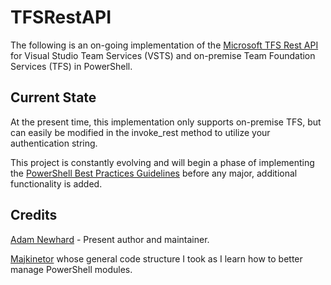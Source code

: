 # TFSRestAPI

The following is an on-going implementation of the [Microsoft TFS Rest API](https://www.visualstudio.com/en-us/docs/integrate/api/overview) for Visual Studio Team Services (VSTS) and on-premise Team Foundation Services (TFS) in PowerShell.

## Current State

At the present time, this implementation only supports on-premise TFS, but can easily be modified in the invoke_rest method to utilize your authentication string. 

This project is constantly evolving and will begin a phase of implementing the [PowerShell Best Practices Guidelines](https://github.com/PoshCode/PowershellPracticeAndStyle) before any major, additional functionality is added.

## Credits
[Adam Newhard](https://www.adamnewhard.com) - Present author and maintainer.

[Majkinetor](https://github.com/majkinetor) whose general code structure I took as I learn how to better manage PowerShell modules.